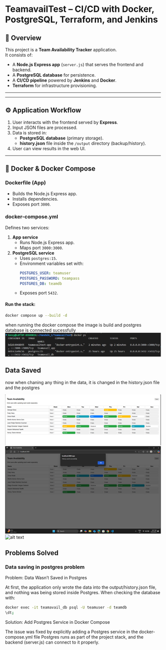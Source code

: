 # TeamavailTest – CI/CD with Docker, PostgreSQL, Terraform, and Jenkins

## 📌 Overview
This project is a **Team Availability Tracker** application.  
It consists of:
- A **Node.js Express app** (`server.js`) that serves the frontend and backend.
- A **PostgreSQL database** for persistence.
- A **CI/CD pipeline** powered by **Jenkins** and **Docker**.
- **Terraform** for infrastructure provisioning.

---

---

## ⚙️ Application Workflow
1. User interacts with the frontend served by **Express**.
2. Input JSON files are processed.
3. Data is stored in:
   - **PostgreSQL database** (primary storage).
   - **history.json** file inside the `/output` directory (backup/history).
4. User can view results in the web UI.

---

## 🐳 Docker & Docker Compose

### **Dockerfile (App)**
- Builds the Node.js Express app.
- Installs dependencies.
- Exposes port `3000`.

### **docker-compose.yml**
Defines two services:
1. **App service**
   - Runs Node.js Express app.
   - Maps port `3000:3000`.
2. **PostgreSQL service**
   - Uses `postgres:15`.
   - Environment variables set with:
     ```yaml
     POSTGRES_USER: teamuser
     POSTGRES_PASSWORD: teampass
     POSTGRES_DB: teamdb
     ```
   - Exposes port `5432`.

#### Run the stack:
```bash
docker compose up --build -d
```
when running the docker compose the image is build and postgres database is connected sucessfully 
![docker containers](image.png)

## Data Saved
now when chaning any thing in the data, it is changed in the history.json file and the postgres 

![alt text](image-1.png)
![alt text](image-2.png)
![alt text](TeamavailTest/image-3.png)




## Problems Solved 

### Data saving in postgres problem 
Problem: Data Wasn’t Saved in Postgres

At first, the application only wrote the data into the output/history.json file, and nothing was being stored inside Postgres.
When checking the database with:
```bash
docker exec -it teamavail_db psql -U teamuser -d teamdb
\dt;
``` 
Solution: Add Postgres Service in Docker Compose

The issue was fixed by explicitly adding a Postgres service in the docker-compose.yml file
Postgres runs as part of the project stack, and the backend (server.js) can connect to it properly.